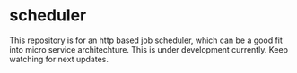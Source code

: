 # scheduler
This repository is for an http based job scheduler, which can be a good fit into micro service architechture.
This is under development currently. 
Keep watching for next updates.
